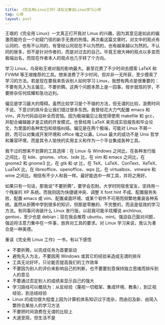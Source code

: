 ```yaml
---
title: 《完全用Linux工作》读后记兼谈Linux学习心得
tag: 心得
layout: post
---
```


王珢的《完全用 Linux》一文真正打开我对 Linux 的兴趣，因为其意见是如此的偏激而能符合一个初窥门径的新手无畏的热情。再次看这篇文章时，对文中的观点有认同的、也有不认同的，有曾经认同现在不以为然的，也有越来越以为然的。不认同的居多，但不是针对作者的，而是对过去的自己。毕竟王珢大神的观点以多变而极端出名，而现在作者本人的观点也几乎转了个方向。

学习 Linux，鸟哥和王珢对我的影响最大。甚至花费了不少时间去摸索 LaTeX 和 FVWM 等王珢推荐的工具。想来浪费了不少时间，但并非一无所获，至少摸索了学习的方法。若是现在要我来告诉别人如何学习 Linux，我想有两点是很重要的：不要有先入为主偏见，不要折腾。这两个问题本质上是一回事，按步就班的学，不要掺杂任何炫耀和急功近利。

偏见是学习最大的障碍。虽然比较学习是个不错的方法，但无谓的比较，浪费时间不说，下意识的排斥会让我们错过很多东西。我曾经花大力气配置 emacs 和 vim，并为代码自动补全而苦恼。因为极端偏见让我觉得使用 makefile 和 gcc，并配合编辑器才是正统的开发模式。也曾经用 LaTeX 来完成实验报告和毕业论文，为里面的各种宏包和排版纠结。偏见是在两个极端，可能对 Linux 不屑一顾，而可以对集成开发环境和 office 嗤之以鼻。Linux 最大的成功不是 Unix 哲学和兼容环境，而是其令人愉快的实用主义和作为一个平台集成各种工具。

我干过的想来不划算的工具选择：在 Linux 与 Windows 之间比，在各种发行版之间比，在 kde、gnome、xfce、lxde 比，在 vim 和 emacs 之间比，在 gnome2 和 gnome3 比，在 gtk 和 qt 比，在 TeX、LaTeX、ConText、XeTeX、LuaTeX 比，在 libreoffice、openoffice、wps 比，在 virtualbox、vmware 和 wine 之间比。相信有不少人和我一样。最好能选中一样工具，并将之用好。

如果只有一句话，那我说“不要折腾”，要学会忍耐。大学时同宿舍室友，坚持用一个残废的 XP 系统。而我则因为快捷键冲突、调整 X font hint 不成、配置服务失败、配置 emacs 或 vim、配置桌面环境、或某个软件不可用而频繁地重装各种系统。虽然从折腾中学到很多的知识，但那是零散的、不完整的，而且是低效的学习方法。有同事问询装什么 Linux 发行版，以前我可能半炫耀说 archlinux, gentoo，至少也是 debian；现在我会推荐 ubuntu，mint。强迫自己面对问题，强迫将注意力集中在一件事，放弃对工具的要求。对 Linux 学习来说，我认为凑合是一种美德。

重读《完全用 Linux 工作》一书，有以下感悟

* 不要折腾，以完成任务为首要驱动
* 避免先入为主，不要因用 Windows 或其它的经验来造成无谓的排斥
* 工具无论好坏，只论能否提高我们的工作效率
* 不要因为别人的评价来影响自己的判断，也不要要刻意保持独立思维而排斥别人的意见
* 不要通过否定别人的成绩来显示自己的强大
* 学习路线可以概括为：从反经验（蔑视一切框架、集成环境、教条），到正视经验，到总结经验
* Linux 的成功很大程度上因为计算机体系知识过于庞杂，而由旧及新、由简入繁符合某些人的学习方法
* 不要把时间浪费在无谓的比较上
* 大道至简，但生活不是
